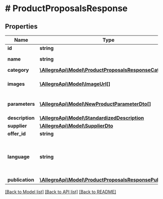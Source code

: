 # # ProductProposalsResponse

## Properties

Name | Type | Description | Notes
------------ | ------------- | ------------- | -------------
**id** | **string** | Product id. | [optional]
**name** | **string** | Product name. | [optional]
**category** | [**\AllegroApi\Model\ProductProposalsResponseCategory**](ProductProposalsResponseCategory.md) |  | [optional]
**images** | [**\AllegroApi\Model\ImageUrl[]**](ImageUrl.md) | List of product images. | [optional]
**parameters** | [**\AllegroApi\Model\NewProductParameterDto[]**](NewProductParameterDto.md) | List of product parameters. | [optional]
**description** | [**\AllegroApi\Model\StandardizedDescription**](StandardizedDescription.md) |  | [optional]
**supplier** | [**\AllegroApi\Model\SupplierDto**](SupplierDto.md) |  | [optional]
**offer_id** | **string** | Offer id. | [optional]
**language** | **string** | Language of product data (name, description, parameters&#39;s values). | [optional]
**publication** | [**\AllegroApi\Model\ProductProposalsResponsePublication**](ProductProposalsResponsePublication.md) |  | [optional]

[[Back to Model list]](../../README.md#models) [[Back to API list]](../../README.md#endpoints) [[Back to README]](../../README.md)
